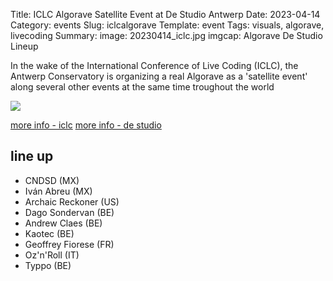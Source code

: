 Title: ICLC Algorave Satellite Event at De Studio Antwerp
Date: 2023-04-14
Category: events
Slug: iclcalgorave
Template: event
Tags:  visuals, algorave, livecoding
Summary: 
image: 20230414_iclc.jpg
imgcap: Algorave De Studio Lineup

In the wake of the International Conference of Live Coding (ICLC), the Antwerp Conservatory is organizing a real Algorave as a 'satellite event' along several other events at the same time troughout the world

<div class="cyber-tile-big cyber-tile-vid fg-dark bg-blue">
<img src="../../../images/20230414_iclc.jpg" />
</div>

[more info - iclc](https://iclc.toplap.org/2023/satellite.html#antwerp-04-14)
[more info - de studio](https://www.destudio.com/nl/project/algorave)

## line up

- CNDSD (MX)
- Iván Abreu (MX) 
- Archaic Reckoner (US)
- Dago Sondervan (BE)
- Andrew Claes (BE)
- Kaotec (BE)
- Geoffrey Fiorese (FR)
- Oz'n'Roll (IT)
- Typpo (BE)
